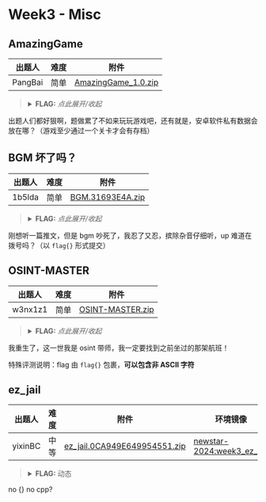 # Week3 - Misc

## AmazingGame

| 出题人 | 难度 | 附件 |
|-----|-----|-----|
| PangBai | 简单 | [AmazingGame_1.0.zip](https://github.com/project-newstar/newstar-ctf-2024/releases/download/attachment-week3/AmazingGame_1.0.zip) |

> <details><summary><strong>FLAG:</strong> <i>点此展开/收起</i></summary>
> <code>flag{U_W1n!!_7he_g@m4}</code>
> </details>

出题人们都好狠啊，题做累了不如来玩玩游戏吧，还有就是，安卓软件私有数据会放在哪？（游戏至少通过一个关卡才会有存档）

## BGM 坏了吗？

| 出题人 | 难度 | 附件 |
|-----|-----|-----|
| 1b5lda | 简单 | [BGM.31693E4A.zip](https://github.com/project-newstar/newstar-ctf-2024/releases/download/attachment-week3/BGM.31693E4A.zip) |

> <details><summary><strong>FLAG:</strong> <i>点此展开/收起</i></summary>
> <code>flag{2024093020241103}</code>
> </details>

刚想听一篇推文，但是 bgm 吵死了，我忍了又忍，摈除杂音仔细听，up 难道在拨号吗？（以 `flag{}` 形式提交）

## OSINT-MASTER

| 出题人 | 难度 | 附件 |
|-----|-----|-----|
| w3nx1z1 | 简单 | [OSINT-MASTER.zip](https://github.com/project-newstar/newstar-ctf-2024/releases/download/attachment-week3/OSINT-MASTER.zip) |

> <details><summary><strong>FLAG:</strong> <i>点此展开/收起</i></summary>
> <code>flag{MU5156_济宁市}</code>
> </details>

我重生了，这一世我是 osint 带师，我一定要找到之前坐过的那架航班！

特殊评测说明：flag 由 `flag{}` 包裹，**可以包含非 ASCII 字符**

## ez_jail

| 出题人 | 难度 | 附件 | 环境镜像 | 端口 |
|-----|-----|-----|-----|-----|
| yixinBC | 中等 | [ez_jail.0CA949E649954551.zip](https://github.com/project-newstar/newstar-ctf-2024/releases/download/attachment-week3/ez_jail.0CA949E649954551.zip) | [newstar-2024:week3_ez_jail](https://hub.docker.com/r/openctf/newstar-2024/tags?name=week3_ez_jail) | `9999` |

> <details><summary><strong>FLAG:</strong> 动态</summary>
> </details>

no {} no cpp?
